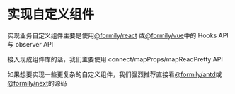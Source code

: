 # 实现自定义组件

实现业务自定义组件主要是使用[@formily/react](https://react.formilyjs.org) 或[@formily/vue](https://vue.formilyjs.org)中的 Hooks API 与 observer API

接入现成组件库的话，我们主要使用 connect/mapProps/mapReadPretty API

如果想要实现一些更复杂的自定义组件，我们强烈推荐直接看[@formily/antd](https://github.com/alibaba/formily/tree/formily_next/packages/antd/src)或 [@formily/next](https://github.com/alibaba/formily/tree/formily_next/packages/next/src)的源码
